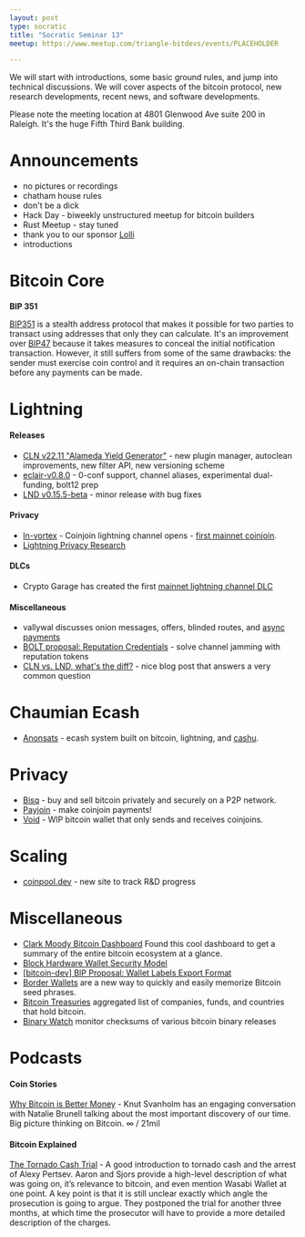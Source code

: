 ```yaml
---
layout: post
type: socratic
title: "Socratic Seminar 13"
meetup: https://www.meetup.com/triangle-bitdevs/events/PLACEHOLDER

---
```


We will start with introductions, some basic ground rules, and jump into technical discussions. 
We will cover aspects of the bitcoin protocol, new research developments, recent news, and
software developments.

Please note the meeting location at 4801 Glenwood Ave suite 200 in Raleigh. It's the huge Fifth Third Bank building.

# Announcements

- no pictures or recordings
- chatham house rules
- don't be a dick
- Hack Day - biweekly unstructured meetup for bitcoin builders
- Rust Meetup - stay tuned
- thank you to our sponsor [Lolli](https://preview.page.link/link.lolli.com/3T8iPrE5gPKVDc5i7)
- introductions


# Bitcoin Core

**BIP 351**

[BIP351](https://privatepayments.org) is a stealth address protocol that makes it possible for two parties to transact using addresses that only they can calculate. It's an improvement over [BIP47](https://github.com/bitcoin/bips/blob/master/bip-0047.mediawiki) because it takes measures to conceal the initial notification transaction. However, it still suffers from some of the same drawbacks: the sender must exercise coin control and it requires an on-chain transaction before any payments can be made.


# Lightning

#### Releases

- [CLN v22.11 "Alameda Yield Generator"](https://blog.blockstream.com/core-lightning-v22-11-alameda-yield-generator/) - new plugin manager, autoclean improvements, new filter API, new versioning scheme
- [eclair-v0.8.0](https://github.com/ACINQ/eclair/blob/master/docs/release-notes/eclair-v0.8.0.md) - 0-conf support, channel aliases, experimental dual-funding, bolt12 prep
- [LND v0.15.5-beta](https://github.com/lightningnetwork/lnd/releases/tag/v0.15.5-beta) - minor release with bug fixes

#### Privacy

- [ln-vortex](https://github.com/ln-vortex/ln-vortex) - Coinjoin lightning channel opens - [first mainnet coinjoin](https://mempool.space/tx/5027541d328c2bab61e12c0db6df87f8a9f16dc10084042e4f4c962bdcbeb6fa).
- [Lightning Privacy Research](https://lightningprivacy.com/en/introduction)

#### DLCs

- Crypto Garage has created the first [mainnet lightning channel DLC](https://medium.com/crypto-garage/dlc-on-lightning-cb5d191f6e64)

#### Miscellaneous

- vallywal discusses onion messages, offers, blinded routes, and [async payments](https://lightningdevkit.org/blog/onion-messages-demystified/)
- [BOLT proposal: Reputation Credentials](https://github.com/lightning/bolts/blob/80214c83190836c4f7699af9e8920769607f1a00/www-reputation-credentials-protocol.md) - solve channel jamming with reputation tokens
- [CLN vs. LND, what's the diff?](https://voltage.cloud/blog/news/what-are-the-differences-between-lnd-and-cln/) - nice blog post that answers a very common question

# Chaumian Ecash

- [Anonsats](https://hackmd.io/@anonsats/SJDzzRR4i) - ecash system built on bitcoin, lightning, and [cashu](https://github.com/cashubtc/cashu).


# Privacy

- [Bisq](https://bisq.network/) - buy and sell bitcoin privately and securely on a P2P network.
- [Payjoin](https://en.bitcoin.it/wiki/PayJoin) - make coinjoin payments!
- [Void](https://github.com/brilliancebitcoin/void) - WIP bitcoin wallet that only sends and receives coinjoins.


# Scaling

- [coinpool.dev](https://coinpool.dev/) - new site to track R&D progress


# Miscellaneous

- [Clark Moody Bitcoin Dashboard](https://bitcoin.clarkmoody.com/dashboard/) Found this cool dashboard to get a summary of the entire bitcoin ecosystem at a glance. 
- [Block Hardware Wallet Security Model](https://wallet.build/losing-your-keys-without-losing-your-coins/)
- [\[bitcoin-dev\] BIP Proposal: Wallet Labels Export Format](https://lists.linuxfoundation.org/pipermail/bitcoin-dev/2022-August/020887.html)
- [Border Wallets](https://www.borderwallets.com/) are a new way to quickly and easily memorize Bitcoin seed phrases.
- [Bitcoin Treasuries](https://bitcointreasuries.net) aggregated list of companies, funds, and countries that hold bitcoin.
- [Binary Watch](https://binarywatch.org/) monitor checksums of various bitcoin binary releases

# Podcasts

#### Coin Stories
[Why Bitcoin is Better Money](https://youtu.be/-JsHZPTDeXE) - Knut Svanholm has an engaging conversation with Natalie Brunell talking about the most important discovery of our time. Big picture thinking on Bitcoin. ∞ / 21mil

#### Bitcoin Explained
[The Tornado Cash Trial](https://www.youtube.com/watch?v=xyHTUsHVv7s) - A good introduction to tornado cash and the arrest of Alexy Pertsev. Aaron and Sjors provide a high-level description of what was going on, it’s relevance to bitcoin, and even mention Wasabi Wallet at one point. A key point is that it is still unclear exactly which angle the prosecution is going to argue. They postponed the trial for another three months, at which time the prosecutor will have to provide a more detailed description of the charges.
